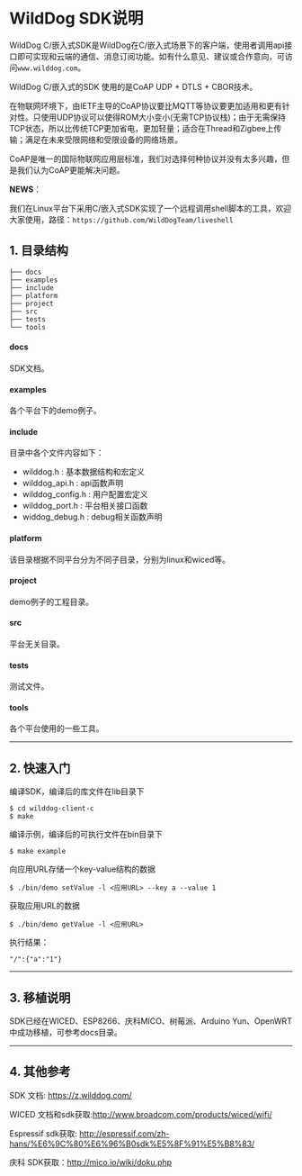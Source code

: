# WildDog SDK说明
WildDog C/嵌入式SDK是WildDog在C/嵌入式场景下的客户端，使用者调用api接口即可实现和云端的通信、消息订阅功能。如有什么意见、建议或合作意向，可访问`www.wilddog.com`。

WildDog C/嵌入式的SDK 使用的是CoAP UDP + DTLS + CBOR技术。

在物联网环境下，由IETF主导的CoAP协议要比MQTT等协议要更加适用和更有针对性。只使用UDP协议可以使得ROM大小变小(无需TCP协议栈)；由于无需保持TCP状态，所以比传统TCP更加省电，更加轻量；适合在Thread和Zigbee上传输；满足在未来受限网络和受限设备的网络场景。

CoAP是唯一的国际物联网应用层标准，我们对选择何种协议并没有太多兴趣，但是我们认为CoAP更能解决问题。

**NEWS**：

我们在Linux平台下采用C/嵌入式SDK实现了一个远程调用shell脚本的工具，欢迎大家使用，路径：`https://github.com/WildDogTeam/liveshell`

## 1. 目录结构

	├── docs
	├── examples
	├── include
	├── platform
	├── project
	├── src
	├── tests
	└── tools

#### docs
SDK文档。

#### examples
各个平台下的demo例子。

#### include
目录中各个文件内容如下：

*	wilddog.h : 基本数据结构和宏定义
*	wilddog_api.h : api函数声明
*	wilddog_config.h : 用户配置宏定义
*	wilddog_port.h : 平台相关接口函数
*	widdog_debug.h : debug相关函数声明

#### platform

该目录根据不同平台分为不同子目录，分别为linux和wiced等。

#### project

demo例子的工程目录。

#### src

平台无关目录。

#### tests

测试文件。

#### tools

各个平台使用的一些工具。

----
## 2. 快速入门

编译SDK，编译后的库文件在lib目录下

	$ cd wilddog-client-c
	$ make 

编译示例，编译后的可执行文件在bin目录下

	$ make example

向应用URL存储一个key-value结构的数据

	$ ./bin/demo setValue -l <应用URL> --key a --value 1 
获取应用URL的数据

	$ ./bin/demo getValue -l <应用URL>
执行结果：

	"/":{"a":"1"}


----
## 3. 移植说明

SDK已经在WICED、ESP8266、庆科MICO、树莓派、Arduino Yun、OpenWRT中成功移植，可参考docs目录。

----
## 4. 其他参考

SDK 文档: https://z.wilddog.com/

WICED 文档和sdk获取:http://www.broadcom.com/products/wiced/wifi/

Espressif sdk获取: http://espressif.com/zh-hans/%E6%9C%80%E6%96%B0sdk%E5%8F%91%E5%B8%83/

庆科 SDK获取：http://mico.io/wiki/doku.php
